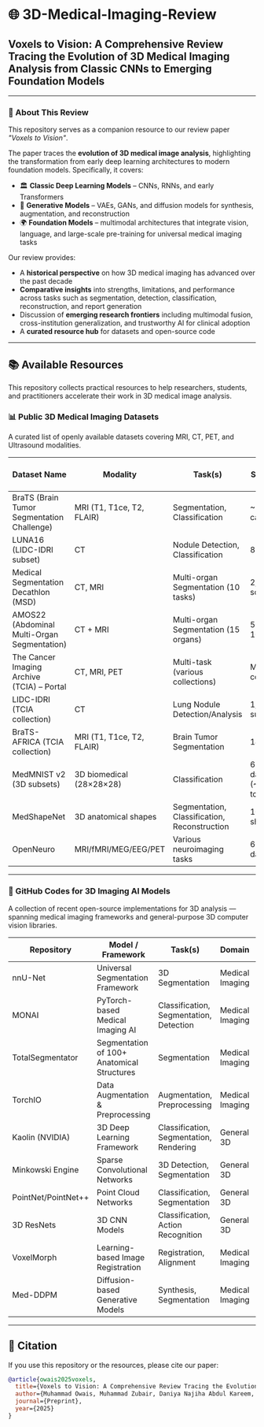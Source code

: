 # 🌐 3D-Medical-Imaging-Review

## Voxels to Vision: A Comprehensive Review Tracing the Evolution of 3D Medical Imaging Analysis from Classic CNNs to Emerging Foundation Models

---

### 📖 About This Review
This repository serves as a companion resource to our review paper *"Voxels to Vision"*.  

The paper traces the **evolution of 3D medical image analysis**, highlighting the transformation from early deep learning architectures to modern foundation models. Specifically, it covers:  
- 🏛️ **Classic Deep Learning Models** – CNNs, RNNs, and early Transformers  
- 🧪 **Generative Models** – VAEs, GANs, and diffusion models for synthesis, augmentation, and reconstruction  
- 🌍 **Foundation Models** – multimodal architectures that integrate vision, language, and large-scale pre-training for universal medical imaging tasks  

Our review provides:  
- A **historical perspective** on how 3D medical imaging has advanced over the past decade  
- **Comparative insights** into strengths, limitations, and performance across tasks such as segmentation, detection, classification, reconstruction, and report generation  
- Discussion of **emerging research frontiers** including multimodal fusion, cross-institution generalization, and trustworthy AI for clinical adoption  
- A **curated resource hub** for datasets and open-source code  

---

## 📚 Available Resources

This repository collects practical resources to help researchers, students, and practitioners accelerate their work in 3D medical image analysis.

### 📊 Public 3D Medical Imaging Datasets
A curated list of openly available datasets covering MRI, CT, PET, and Ultrasound modalities.

| Dataset Name | Modality | Task(s) | No. of Subjects / Scans | Access Link |
|--------------|----------|---------|--------------------------|-------------|
| BraTS (Brain Tumor Segmentation Challenge) | MRI (T1, T1ce, T2, FLAIR) | Segmentation, Classification | ~2000+ cases | https://www.med.upenn.edu/cbica/brats/ |
| LUNA16 (LIDC-IDRI subset) | CT | Nodule Detection, Classification | 888 scans | https://luna16.grand-challenge.org/ |
| Medical Segmentation Decathlon (MSD) | CT, MRI | Multi-organ Segmentation (10 tasks) | 2,633 scans | https://medicaldecathlon.com/ |
| AMOS22 (Abdominal Multi-Organ Segmentation) | CT + MRI | Multi-organ Segmentation (15 organs) | 500 CT + 100 MRI | https://amos22.grand-challenge.org/ |
| The Cancer Imaging Archive (TCIA) – Portal | CT, MRI, PET | Multi-task (various collections) | Many collections | https://www.cancerimagingarchive.net/ |
| LIDC-IDRI (TCIA collection) | CT | Lung Nodule Detection/Analysis | 1,010 subjects | https://www.cancerimagingarchive.net/collection/lidc-idri/ |
| BraTS-AFRICA (TCIA collection) | MRI (T1, T1ce, T2, FLAIR) | Brain Tumor Segmentation | 146 cases | https://www.cancerimagingarchive.net/collection/brats-africa/ |
| MedMNIST v2 (3D subsets) | 3D biomedical (28×28×28) | Classification | 6 3D datasets (~10k total) | https://medmnist.com/v2 |
| MedShapeNet | 3D anatomical shapes | Segmentation, Classification, Reconstruction | 100,000+ shapes | https://medshapenet.ikim.nrw/ |
| OpenNeuro | MRI/fMRI/MEG/EEG/PET | Various neuroimaging tasks | 600+ datasets | https://openneuro.org |




---

### 🤖 GitHub Codes for 3D Imaging AI Models
A collection of recent open-source implementations for 3D analysis — spanning medical imaging frameworks and general-purpose 3D computer vision libraries.

| Repository | Model / Framework | Task(s) | Domain | Link |
|------------|------------------|---------|--------|------|
| nnU-Net | Universal Segmentation Framework | 3D Segmentation | Medical Imaging | https://github.com/MIC-DKFZ/nnUNet |
| MONAI | PyTorch-based Medical Imaging AI | Classification, Segmentation, Detection | Medical Imaging | https://github.com/Project-MONAI/MONAI |
| TotalSegmentator | Segmentation of 100+ Anatomical Structures | Segmentation | Medical Imaging | https://github.com/wasserth/TotalSegmentator |
| TorchIO | Data Augmentation & Preprocessing | Augmentation, Preprocessing | Medical Imaging | https://github.com/fepegar/torchio |
| Kaolin (NVIDIA) | 3D Deep Learning Framework | Classification, Segmentation, Rendering | General 3D | https://github.com/NVIDIAGameWorks/kaolin |
| Minkowski Engine | Sparse Convolutional Networks | 3D Detection, Segmentation | General 3D | https://github.com/NVIDIA/MinkowskiEngine |
| PointNet/PointNet++ | Point Cloud Networks | Classification, Segmentation | General 3D | https://github.com/charlesq34/pointnet |
| 3D ResNets | 3D CNN Models | Classification, Action Recognition | General 3D | https://github.com/kenshohara/3D-ResNets-PyTorch |
| VoxelMorph | Learning-based Image Registration | Registration, Alignment | Medical Imaging | https://github.com/voxelmorph/voxelmorph |
| Med-DDPM | Diffusion-based Generative Models | Synthesis, Segmentation | Medical Imaging | https://github.com/mobaidoctor/Med-DDPM |


---

## 📑 Citation

If you use this repository or the resources, please cite our paper:

```bibtex
@article{owais2025voxels,
  title={Voxels to Vision: A Comprehensive Review Tracing the Evolution of 3D Medical Imaging Analysis from Classic CNNs to Emerging Foundation Models},
  author={Muhammad Owais, Muhammad Zubair, Daniya Najiha Abdul Kareem, Sana Akhtar Naseer, Mehbub Alam, Mubashir Ahmad, and Irfan Hussain},
  journal={Preprint},
  year={2025}
}
